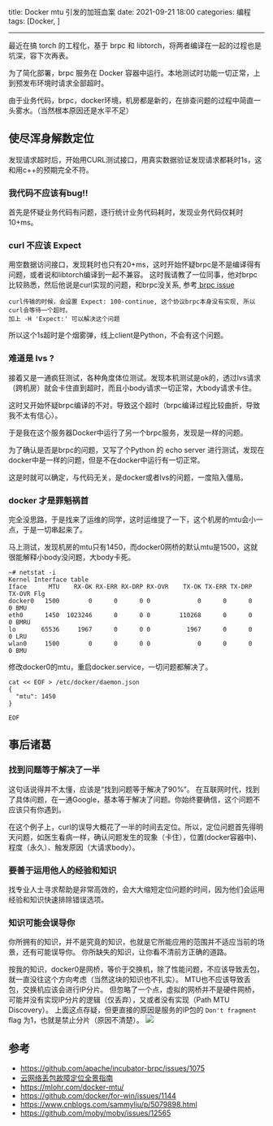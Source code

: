 title: Docker mtu 引发的加班血案
date: 2021-09-21 18:00
categories: 编程
tags: [Docker, ]

---

最近在搞 torch 的工程化，基于 brpc 和 libtorch，将两者编译在一起的过程也是坑深，容下次再表。

为了简化部署，brpc 服务在 Docker 容器中运行。本地测试时功能一切正常，上到预发布环境时请求全部超时。

由于业务代码，brpc，docker环境，机房都是新的，在排查问题的过程中简直一头雾水。（当然根本原因还是水平不足）
<!--more-->
## 使尽浑身解数定位
发现请求超时后，开始用CURL测试接口，用真实数据验证发现请求都耗时1s，这和用c++的预期完全不符。

### 我代码不应该有bug!!
首先是怀疑业务代码有问题，逐行统计业务代码耗时，发现业务代码仅耗时10+ms。

### curl 不应该 Expect 
用空数据访问接口，发现耗时也只有20+ms，这时开始怀疑brpc是不是编译得有问题，或者说和libtorch编译到一起不兼容。
这时我请教了一位同事，他对brpc比较熟悉，然后他说是curl实现的问题，和brpc没关系, 参考[ brpc issue](https://github.com/apache/incubator-brpc/issues/1075)

```
curl传输的时候，会设置 Expect: 100-continue, 这个协议brpc本身没有实现, 所以curl会等待一个超时。
加上 -H 'Expect:' 可以解决这个问题
```

所以这个1s超时是个烟雾弹，线上client是Python，不会有这个问题。

### 难道是 lvs ? 
接着又是一通疯狂测试，各种角度体位测试。发现本机测试是ok的，透过lvs请求（跨机房）就会卡住直到超时，而且小body请求一切正常，大body请求卡住。

这时又开始怀疑brpc编译的不对，导致这个超时（brpc编译过程比较曲折，导致我不太有信心）。

于是我在这个服务器Docker中运行了另一个brpc服务，发现是一样的问题。

为了确认是否是brpc的问题，又写了个Python 的 echo server 进行测试，发现在docker中是一样的问题，但是不在docker中运行有一切正常。

这是时就可以确定，与代码无关，是docker或者lvs的问题，一度陷入僵局。

### docker 才是罪魁祸首
完全没思路，于是找来了运维的同学，这时运维提了一下，这个机房的mtu会小一点，于是一切串起来了。

马上测试，发现机房的mtu只有1450，而docker0网桥的默认mtu是1500，这就很能解释小body没问题，大body卡死。

```
~# netstat -i
Kernel Interface table
Iface      MTU    RX-OK RX-ERR RX-DRP RX-OVR    TX-OK TX-ERR TX-DRP TX-OVR Flg
docker0   1500        0      0      0 0             0      0      0      0 BMU
eth0      1450  1023246      0      0 0        110268      0      0      0 BMRU
lo       65536     1967      0      0 0          1967      0      0      0 LRU
wlan0     1500        0      0      0 0             0      0      0      0 BMU
```

修改docker0的mtu，重启docker.service，一切问题都解决了。

```
cat << EOF > /etc/docker/daemon.json
{
  "mtu": 1450
}

EOF
```

## 事后诸葛
### 找到问题等于解决了一半
这句话说得并不太懂，应该是“找到问题等于解决了90%”。
在互联网时代，找到了具体问题，在一通Google，基本等于解决了问题。你始终要确信，这个问题不应该只有你遇到。

在这个例子上，curl的误导大概花了一半的时间去定位。所以，定位问题首先得明天问题，如医生看病一样，确认问题发生的现象（卡住），位置(docker容器中)、程度（永久）、触发原因（大请求body）。

### 要善于运用他人的经验和知识
找专业人士寻求帮助是非常高效的，会大大缩短定位问题的时间，因为他们会运用经验和知识快速排除错误选项。

### 知识可能会误导你
你所拥有的知识，并不是究竟的知识，也就是它所能应用的范围并不适应当前的场景，还有可能误导你。
你所缺失的知识，让你看不清前方正确的道路。

按我的知识，docker0是网桥，等价于交换机，除了性能问题，不应该导致丢包，就一直没往这个方向考虑（当然这块的知识也不扎实）。
MTU也不应该导致丢包，交换机应该会进行IP分片。
但忽略了一个点，虚拟的网桥并不是硬件网桥，可能并没有实现IP分片的逻辑（仅丢弃），又或者没有实现（Path MTU Discovery）。
上面这点存疑，但更直接的原因是服务的IP包的 `Don't fragment` flag 为1，也就是禁止分片（原因不清楚）。
![](http://image.runjf.com/mweb/2022-07-11-16575342644060.jpg)


## 参考
- https://github.com/apache/incubator-brpc/issues/1075
- [云网络丢包故障定位全景指南](https://mp.weixin.qq.com/s/-Q1AkxUr9xzGKwUMV-FQhQ)
- https://mlohr.com/docker-mtu/
- https://github.com/docker/for-win/issues/1144
- https://www.cnblogs.com/sammyliu/p/5079898.html
- https://github.com/moby/moby/issues/12565